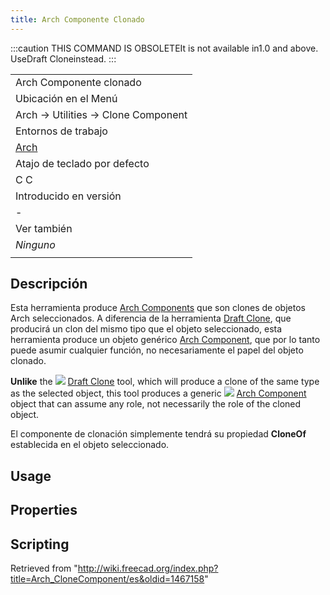 ```yaml
---
title: Arch Componente Clonado
---
```

:::caution
THIS COMMAND IS OBSOLETEIt is not available in1.0 and above. UseDraft Cloneinstead.
:::

|  |
| --- |
| Arch Componente clonado |
| Ubicación en el Menú |
| Arch → Utilities → Clone Component |
| Entornos de trabajo |
| [Arch](/Arch_Workbench/es "Arch Workbench/es") |
| Atajo de teclado por defecto |
| C C‏‎ |
| Introducido en versión |
| - |
| Ver también |
| *Ninguno* |
|  |

## Descripción

Esta herramienta produce [Arch Components](/Arch_Component/es "Arch Component/es") que son clones de objetos Arch seleccionados. A diferencia de la herramienta [Draft Clone](/Draft_Clone/es "Draft Clone/es"), que producirá un clon del mismo tipo que el objeto seleccionado, esta herramienta produce un objeto genérico [Arch Component](/Arch_Component/es "Arch Component/es"), que por lo tanto puede asumir cualquier función, no necesariamente el papel del objeto clonado.

**Unlike** the ![](/images/Draft_Clone.svg) [Draft Clone](/Draft_Clone "Draft Clone") tool, which will produce a clone of the same type as the selected object, this tool produces a generic ![](/images/Arch_Component.svg) [Arch Component](/Arch_Component "Arch Component") object that can assume any role, not necessarily the role of the cloned object.

El componente de clonación simplemente tendrá su propiedad **CloneOf** establecida en el objeto seleccionado.

## Usage

## Properties

## Scripting

Retrieved from "<http://wiki.freecad.org/index.php?title=Arch_CloneComponent/es&oldid=1467158>"